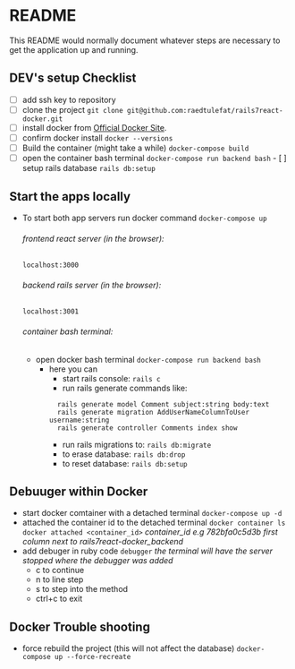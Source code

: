 # README

This README would normally document whatever steps are necessary to get the application up and running.


## DEV's setup Checklist
- [ ] add ssh key to repository
- [ ] clone the project
  `git clone git@github.com:raedtulefat/rails7react-docker.git`
- [ ] install docker from [Official Docker Site](https://docs.docker.com/desktop/mac/install/).
- [ ] confirm docker install
  `docker --versions`
- [ ] Build the container (might take a while)
  `docker-compose build`  
- [ ] open the container bash terminal
        `docker-compose run backend bash`
      - [ ] setup rails database
          `rails db:setup`

## Start the apps locally
- To start both app servers run docker command
  `docker-compose up`

  ###### frontend react server (in the browser):
  `localhost:3000`

  ###### backend rails server (in the browser):
  `localhost:3001`

  ###### container bash terminal:
  - open docker bash terminal
    `docker-compose run backend bash`
    * here you can
      - start rails console:
        `rails c`
      - run rails generate commands like:
      ```
        rails generate model Comment subject:string body:text
        rails generate migration AddUserNameColumnToUser username:string
        rails generate controller Comments index show
      ```
      - run rails migrations to:
        `rails db:migrate`
      - to erase database:
        `rails db:drop`
      - to reset database:
        `rails db:setup`

## Debuuger within Docker
  - start docker comtainer with a detached terminal
    `docker-compose up -d`
  - attached the container id to the detached terminal
    `docker container ls`
    `docker attached <container_id>` *container_id e.g 782bfa0c5d3b first column next to rails7react-docker_backend*
  - add debuger in ruby code
    `debugger` *the terminal will have the server stopped where the debugger was added*
    * c to continue
    * n to line step
    * s to step into the method
    * ctrl+c to exit

## Docker Trouble shooting
  - force rebuild the project (this will not affect the database)
    `docker-compose up --force-recreate`